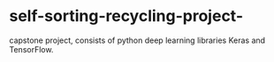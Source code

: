 # self-sorting-recycling-project-
capstone project, consists of python deep learning libraries Keras and TensorFlow.
